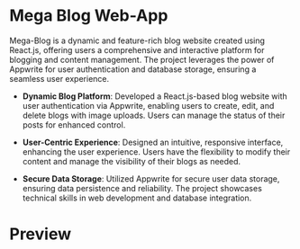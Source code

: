 # Mega Blog Web-App

Mega-Blog is a dynamic and feature-rich blog website created using React.js, offering users a comprehensive and interactive platform for blogging and content management. The project leverages the power of Appwrite for user authentication and database storage, ensuring a seamless user experience.

* **Dynamic Blog Platform**: Developed a React.js-based blog website with user authentication via Appwrite, enabling users to create, edit, and delete blogs with image uploads. Users can manage the status of their posts for enhanced control.

* **User-Centric Experience**: Designed an intuitive, responsive interface, enhancing the user experience. Users have the flexibility to modify their content and manage the visibility of their blogs as needed.

* **Secure Data Storage**: Utilized Appwrite for secure user data storage, ensuring data persistence and reliability. The project showcases technical skills in web development and database integration.

# Preview


